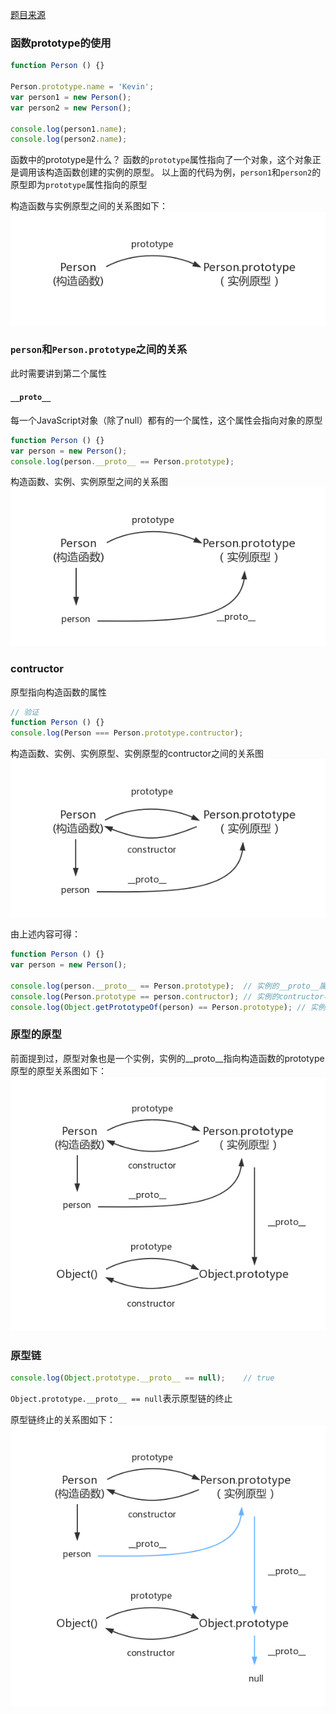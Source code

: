 [题目来源](https://github.com/mqyqingfeng/Blog/issues/2)
### 函数prototype的使用
```js
function Person () {}

Person.prototype.name = 'Kevin';
var person1 = new Person();
var person2 = new Person();

console.log(person1.name);
console.log(person2.name);
```

函数中的prototype是什么？
函数的`prototype`属性指向了一个对象，这个对象正是调用该构造函数创建的实例的原型。
以上面的代码为例，`person1`和`person2`的原型即为`prototype`属性指向的原型

构造函数与实例原型之间的关系图如下：
![构造函数与实例原型之间的关系](images/构造函数与实例原型的关系.png)

### `person`和`Person.prototype`之间的关系
此时需要讲到第二个属性
#### `__proto__`
每一个JavaScript对象（除了null）都有的一个属性，这个属性会指向对象的原型
```js
function Person () {}
var person = new Person();
console.log(person.__proto__ == Person.prototype);
```
构造函数、实例、实例原型之间的关系图
![构造函数、实例、实例原型之间的关系](images/构造函数、实例、实例原型之间的关系.png)

### contructor
原型指向构造函数的属性
```js
// 验证
function Person () {}
console.log(Person === Person.prototype.contructor);
```
构造函数、实例、实例原型、实例原型的contructor之间的关系图
![构造函数、实例、实例原型、实例原型的contructor之间的关系](images/构造函数、实例、实例原型、实例原型的contructor之间的关系.png)

由上述内容可得：
```js
function Person () {}
var person = new Person();

console.log(person.__proto__ == Person.prototype);  // 实例的__proto__属性与构造函数的prototype属性是一样的
console.log(Person.prototype == person.contructor); // 实例的contructor与构造函数的prototype属性是一样的
console.log(Object.getPrototypeOf(person) == Person.prototype); // 实例的原型即为构造函数的prototype属性
```

### 原型的原型
前面提到过，原型对象也是一个实例，实例的__proto__指向构造函数的prototype
原型的原型关系图如下：
![原型的原型关系图](images/原型的原型.png)

### 原型链
```js
console.log(Object.prototype.__proto__ == null);    // true
```
`Object.prototype.__proto__ == null`表示原型链的终止

原型链终止的关系图如下：
![原型链终止关系图](images/原型链终止关系图.png)